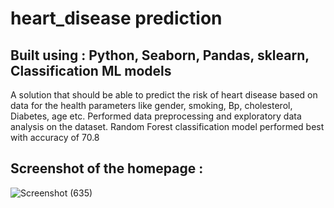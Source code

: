 # heart_disease prediction
## Built using : Python, Seaborn, Pandas, sklearn, Classification ML models
A solution that should be able to predict the risk of heart disease based on data for the
health parameters like gender, smoking, Bp, cholesterol, Diabetes, age etc.
Performed data preprocessing and exploratory data analysis on the dataset.
Random Forest classification model performed best with accuracy of 70.8

## Screenshot of the homepage :
![Screenshot (635)](https://github.com/Ankitraj204/heart_disease/assets/137799806/48503aaa-9ddd-436e-81c9-bbde6fa3e065)
